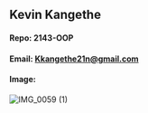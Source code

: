 ## Kevin Kangethe

#### Repo: 2143-OOP

#### Email: Kkangethe21n@gmail.com

#### Image:
![IMG_0059 (1)](https://github.com/user-attachments/assets/4c0adaa7-ae14-4c2f-8ea2-f4535a2f09c9)

